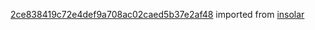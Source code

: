 [2ce838419c72e4def9a708ac02caed5b37e2af48](https://github.com/insolar/insolar/commit/2ce838419c72e4def9a708ac02caed5b37e2af48) imported from [insolar](https://github.com/insolar/insolar)
